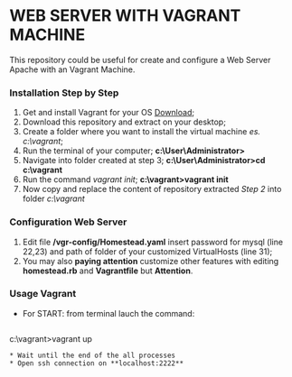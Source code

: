 # WEB SERVER WITH VAGRANT MACHINE #

This repository could be useful for create and configure a Web Server Apache with an Vagrant Machine.

### Installation Step by Step ###
1.	Get and install Vagrant for your OS [Download](https://www.vagrantup.com/downloads.html);
2.	Download this repository and extract on your desktop;
3.	Create a folder where you want to install the virtual machine *es. c:\vagrant*;
4.	Run the terminal of your computer; **c:\User\Administrator>**
5.	Navigate into folder created at step 3;  **c:\User\Administrator>cd c:\vagrant**
6.	Run the command *vagrant init*; **c:\vagrant>vagrant init**
7.	Now copy and replace the content of repository extracted *Step 2* into folder *c:\vagrant*

### Configuration Web Server ###
1.	Edit file **/vgr-config/Homestead.yaml** insert password for mysql (line 22,23) and path of folder of your customized VirtualHosts (line 31);
2.	You may also **paying attention** customize other features with editing **homestead.rb** and **Vagrantfile** but **Attention**.

### Usage Vagrant ###
* For START: from terminal lauch the command:
    ```
c:\vagrant>vagrant up
```
* Wait until the end of the all processes
* Open ssh connection on **localhost:2222**
